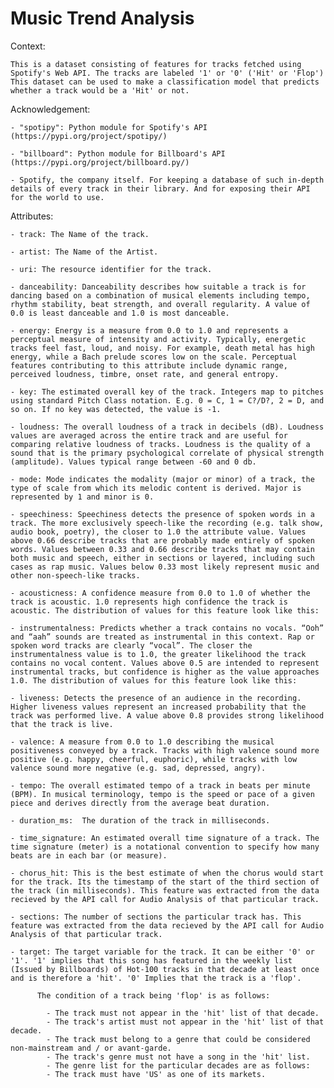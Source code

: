 # Music Trend Analysis 

Context:
	
	This is a dataset consisting of features for tracks fetched using Spotify's Web API. The tracks are labeled '1' or '0' ('Hit' or 'Flop')
	This dataset can be used to make a classification model that predicts whether a track would be a 'Hit' or not.
	

Acknowledgement:
	
	- "spotipy": Python module for Spotify's API (https://pypi.org/project/spotipy/)

	- "billboard": Python module for Billboard's API (https://pypi.org/project/billboard.py/)

	- Spotify, the company itself. For keeping a database of such in-depth details of every track in their library. And for exposing their API for the world to use.


Attributes:

	- track: The Name of the track.

	- artist: The Name of the Artist.

	- uri: The resource identifier for the track.

	- danceability: Danceability describes how suitable a track is for dancing based on a combination of musical elements including tempo, rhythm stability, beat strength, and overall regularity. A value of 0.0 is least danceable and 1.0 is most danceable. 

	- energy: Energy is a measure from 0.0 to 1.0 and represents a perceptual measure of intensity and activity. Typically, energetic tracks feel fast, loud, and noisy. For example, death metal has high energy, while a Bach prelude scores low on the scale. Perceptual features contributing to this attribute include dynamic range, perceived loudness, timbre, onset rate, and general entropy. 

	- key: The estimated overall key of the track. Integers map to pitches using standard Pitch Class notation. E.g. 0 = C, 1 = C?/D?, 2 = D, and so on. If no key was detected, the value is -1.

	- loudness: The overall loudness of a track in decibels (dB). Loudness values are averaged across the entire track and are useful for comparing relative loudness of tracks. Loudness is the quality of a sound that is the primary psychological correlate of physical strength (amplitude). Values typical range between -60 and 0 db. 
		   
	- mode: Mode indicates the modality (major or minor) of a track, the type of scale from which its melodic content is derived. Major is represented by 1 and minor is 0.

	- speechiness: Speechiness detects the presence of spoken words in a track. The more exclusively speech-like the recording (e.g. talk show, audio book, poetry), the closer to 1.0 the attribute value. Values above 0.66 describe tracks that are probably made entirely of spoken words. Values between 0.33 and 0.66 describe tracks that may contain both music and speech, either in sections or layered, including such cases as rap music. Values below 0.33 most likely represent music and other non-speech-like tracks. 

	- acousticness: A confidence measure from 0.0 to 1.0 of whether the track is acoustic. 1.0 represents high confidence the track is acoustic. The distribution of values for this feature look like this:
	
	- instrumentalness: Predicts whether a track contains no vocals. “Ooh” and “aah” sounds are treated as instrumental in this context. Rap or spoken word tracks are clearly “vocal”. The closer the instrumentalness value is to 1.0, the greater likelihood the track contains no vocal content. Values above 0.5 are intended to represent instrumental tracks, but confidence is higher as the value approaches 1.0. The distribution of values for this feature look like this:
	
	- liveness: Detects the presence of an audience in the recording. Higher liveness values represent an increased probability that the track was performed live. A value above 0.8 provides strong likelihood that the track is live.
	
	- valence: A measure from 0.0 to 1.0 describing the musical positiveness conveyed by a track. Tracks with high valence sound more positive (e.g. happy, cheerful, euphoric), while tracks with low valence sound more negative (e.g. sad, depressed, angry).
	
	- tempo: The overall estimated tempo of a track in beats per minute (BPM). In musical terminology, tempo is the speed or pace of a given piece and derives directly from the average beat duration. 
	
	- duration_ms: 	The duration of the track in milliseconds.
	
	- time_signature: An estimated overall time signature of a track. The time signature (meter) is a notational convention to specify how many beats are in each bar (or measure).
	
	- chorus_hit: This is the best estimate of when the chorus would start for the track. Its the timestamp of the start of the third section of the track (in milliseconds). This feature was extracted from the data recieved by the API call for Audio Analysis of that particular track.
	
	- sections: The number of sections the particular track has. This feature was extracted from the data recieved by the API call for Audio Analysis of that particular track.
	
	- target: The target variable for the track. It can be either '0' or '1'. '1' implies that this song has featured in the weekly list (Issued by Billboards) of Hot-100 tracks in that decade at least once and is therefore a 'hit'. '0' Implies that the track is a 'flop'.
		
		  The condition of a track being 'flop' is as follows:

			- The track must not appear in the 'hit' list of that decade.
			- The track's artist must not appear in the 'hit' list of that decade.
			- The track must belong to a genre that could be considered non-mainstream and / or avant-garde. 
			- The track's genre must not have a song in the 'hit' list.
			- The genre list for the particular decades are as follows:
			- The track must have 'US' as one of its markets.
           
